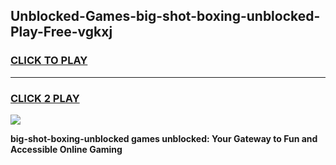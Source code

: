 
## Unblocked-Games-big-shot-boxing-unblocked-Play-Free-vgkxj
<h3>
<a href="https://premium76.site?title=big-shot-boxing-unblocked&ref=10A">CLICK TO PLAY</a></h3>
<hr>

<h3>
<a href="https://premium76.site?title=big-shot-boxing-unblocked&ref=10A">CLICK 2 PLAY</a>
  
</h3>

<a href="https://premium76.site?title=big-shot-boxing-unblocked&ref=10A"><img src="https://clearcache.store/games.png"></a>


**big-shot-boxing-unblocked games unblocked: Your Gateway to Fun and Accessible Online Gaming**
